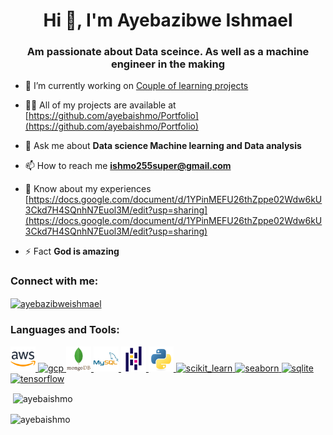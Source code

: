 <h1 align="center">Hi 👋, I'm Ayebazibwe Ishmael</h1>
<h3 align="center">Am passionate about Data sceince. As well as a  machine engineer in the making</h3>

- 🔭 I’m currently working on [Couple of learning projects](https://github.com/ayebaishmo/Predict-Chicago-Food-Inspections-)

- 👨‍💻 All of my projects are available at [https://github.com/ayebaishmo/Portfolio](https://github.com/ayebaishmo/Portfolio)

- 💬 Ask me about **Data science Machine learning and Data analysis**

- 📫 How to reach me **ishmo255super@gmail.com**

- 📄 Know about my experiences [https://docs.google.com/document/d/1YPinMEFU26thZppe02Wdw6kU3Ckd7H4SQnhN7Euol3M/edit?usp=sharing](https://docs.google.com/document/d/1YPinMEFU26thZppe02Wdw6kU3Ckd7H4SQnhN7Euol3M/edit?usp=sharing)

- ⚡ Fact **God is amazing**

<h3 align="left">Connect with me:</h3>
<p align="left">
<a href="https://kaggle.com/ayebazibweishmael" target="blank"><img align="center" src="https://raw.githubusercontent.com/rahuldkjain/github-profile-readme-generator/master/src/images/icons/Social/kaggle.svg" alt="ayebazibweishmael" height="30" width="40" /></a>
</p>

<h3 align="left">Languages and Tools:</h3>
<p align="left"> <a href="https://aws.amazon.com" target="_blank" rel="noreferrer"> <img src="https://raw.githubusercontent.com/devicons/devicon/master/icons/amazonwebservices/amazonwebservices-original-wordmark.svg" alt="aws" width="40" height="40"/> </a> <a href="https://cloud.google.com" target="_blank" rel="noreferrer"> <img src="https://www.vectorlogo.zone/logos/google_cloud/google_cloud-icon.svg" alt="gcp" width="40" height="40"/> </a> </a> <a href="https://www.mongodb.com/" target="_blank" rel="noreferrer"> <img src="https://raw.githubusercontent.com/devicons/devicon/master/icons/mongodb/mongodb-original-wordmark.svg" alt="mongodb" width="40" height="40"/> </a> <a href="https://www.mysql.com/" target="_blank" rel="noreferrer"> <img src="https://raw.githubusercontent.com/devicons/devicon/master/icons/mysql/mysql-original-wordmark.svg" alt="mysql" width="40" height="40"/> </a> </a> <a href="https://pandas.pydata.org/" target="_blank" rel="noreferrer"> <img src="https://raw.githubusercontent.com/devicons/devicon/2ae2a900d2f041da66e950e4d48052658d850630/icons/pandas/pandas-original.svg" alt="pandas" width="40" height="40"/> </a> <a href="https://www.python.org" target="_blank" rel="noreferrer"> <img src="https://raw.githubusercontent.com/devicons/devicon/master/icons/python/python-original.svg" alt="python" width="40" height="40"/> </a><a href="https://scikit-learn.org/" target="_blank" rel="noreferrer"> <img src="https://upload.wikimedia.org/wikipedia/commons/0/05/Scikit_learn_logo_small.svg" alt="scikit_learn" width="40" height="40"/> </a> <a href="https://seaborn.pydata.org/" target="_blank" rel="noreferrer"> <img src="https://seaborn.pydata.org/_images/logo-mark-lightbg.svg" alt="seaborn" width="40" height="40"/> </a> <a href="https://www.sqlite.org/" target="_blank" rel="noreferrer"> <img src="https://www.vectorlogo.zone/logos/sqlite/sqlite-icon.svg" alt="sqlite" width="40" height="40"/> </a> <a href="https://www.tensorflow.org" target="_blank" rel="noreferrer"> <img src="https://www.vectorlogo.zone/logos/tensorflow/tensorflow-icon.svg" alt="tensorflow" width="40" height="40"/> </a> </p>

<p>&nbsp;<img align="center" src="https://github-readme-stats.vercel.app/api?username=ayebaishmo&show_icons=true&locale=en" alt="ayebaishmo" /></p>

<p><img align="center" src="https://github-readme-streak-stats.herokuapp.com/?user=ayebaishmo&" alt="ayebaishmo" /></p>




